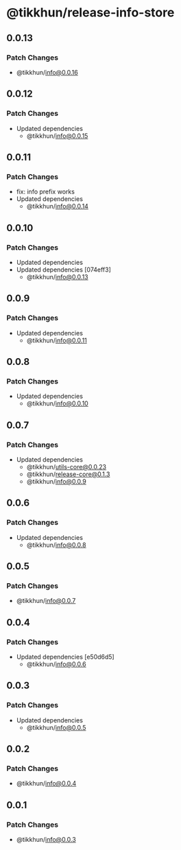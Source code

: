 # @tikkhun/release-info-store

## 0.0.13

### Patch Changes

- @tikkhun/info@0.0.16

## 0.0.12

### Patch Changes

- Updated dependencies
  - @tikkhun/info@0.0.15

## 0.0.11

### Patch Changes

- fix: info prefix works
- Updated dependencies
  - @tikkhun/info@0.0.14

## 0.0.10

### Patch Changes

- Updated dependencies
- Updated dependencies [074eff3]
  - @tikkhun/info@0.0.13

## 0.0.9

### Patch Changes

- Updated dependencies
  - @tikkhun/info@0.0.11

## 0.0.8

### Patch Changes

- Updated dependencies
  - @tikkhun/info@0.0.10

## 0.0.7

### Patch Changes

- Updated dependencies
  - @tikkhun/utils-core@0.0.23
  - @tikkhun/release-core@0.1.3
  - @tikkhun/info@0.0.9

## 0.0.6

### Patch Changes

- Updated dependencies
  - @tikkhun/info@0.0.8

## 0.0.5

### Patch Changes

- @tikkhun/info@0.0.7

## 0.0.4

### Patch Changes

- Updated dependencies [e50d6d5]
  - @tikkhun/info@0.0.6

## 0.0.3

### Patch Changes

- Updated dependencies
  - @tikkhun/info@0.0.5

## 0.0.2

### Patch Changes

- @tikkhun/info@0.0.4

## 0.0.1

### Patch Changes

- @tikkhun/info@0.0.3
